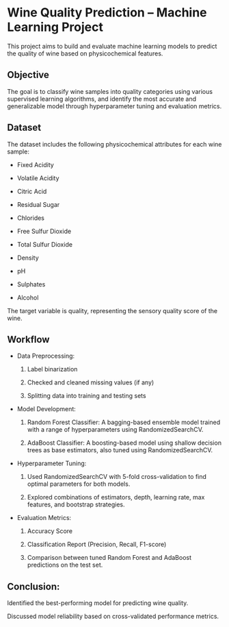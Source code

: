 # Wine Quality Prediction – Machine Learning Project

This project aims to build and evaluate machine learning models to predict the quality of wine based on physicochemical features.

## Objective


The goal is to classify wine samples into quality categories using various supervised learning algorithms, and identify the most accurate and generalizable model through hyperparameter tuning and evaluation metrics.

## Dataset


The dataset includes the following physicochemical attributes for each wine sample:

- Fixed Acidity

- Volatile Acidity

- Citric Acid

- Residual Sugar

- Chlorides

- Free Sulfur Dioxide

- Total Sulfur Dioxide

- Density

- pH

- Sulphates

- Alcohol

The target variable is quality, representing the sensory quality score of the wine.

## Workflow

- Data Preprocessing:

    1. Label binarization

    2. Checked and cleaned missing values (if any)

    3. Splitting data into training and testing sets

- Model Development:

    1. Random Forest Classifier: A bagging-based ensemble model trained with a range of hyperparameters using RandomizedSearchCV.

    2. AdaBoost Classifier: A boosting-based model using shallow decision trees as base estimators, also tuned using RandomizedSearchCV.

- Hyperparameter Tuning:

    1. Used RandomizedSearchCV with 5-fold cross-validation to find optimal parameters for both models.

    2. Explored combinations of estimators, depth, learning rate, max features, and bootstrap strategies.

- Evaluation Metrics:

    1. Accuracy Score

    2. Classification Report (Precision, Recall, F1-score)

    3. Comparison between tuned Random Forest and AdaBoost predictions on the test set.

## Conclusion:

Identified the best-performing model for predicting wine quality.

Discussed model reliability based on cross-validated performance metrics.

